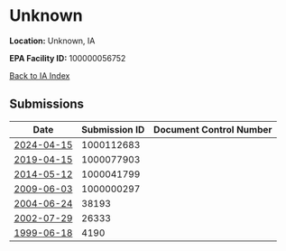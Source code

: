 # Unknown

**Location:** Unknown, IA

**EPA Facility ID:** 100000056752

[Back to IA Index](../../index.md)

## Submissions

| Date | Submission ID | Document Control Number |
|------|--------------|-------------------------|
| [2024-04-15](submissions/1000112683.md) | 1000112683 |  |
| [2019-04-15](submissions/1000077903.md) | 1000077903 |  |
| [2014-05-12](submissions/1000041799.md) | 1000041799 |  |
| [2009-06-03](submissions/1000000297.md) | 1000000297 |  |
| [2004-06-24](submissions/38193.md) | 38193 |  |
| [2002-07-29](submissions/26333.md) | 26333 |  |
| [1999-06-18](submissions/4190.md) | 4190 |  |
